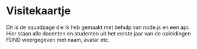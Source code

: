 # Visitekaartje

Dit is de squadpage die ik heb gemaakt met behulp van node.js en een api. Hier staan alle docenten en studenten uit het eerste jaar van de opleidingen FDND weergegeven met naam, avatar etc.
